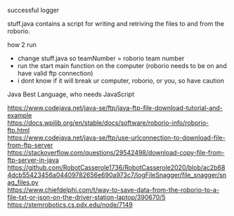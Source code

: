 successful logger

stuff.java contains a script for writing and retriving the files to and from the roborio.

how 2 run
- change stuff.java so teamNumber = roborio team number
- run the start main function on the computer (roborio needs to be on and have valid ftp connection)
- i dont know if it will break ur computer, roborio, or you, so have caution

Java Best Language, who needs JavaScript


https://www.codejava.net/java-se/ftp/java-ftp-file-download-tutorial-and-example <br>
https://docs.wpilib.org/en/stable/docs/software/roborio-info/roborio-ftp.html<br>
https://www.codejava.net/java-se/ftp/use-urlconnection-to-download-file-from-ftp-server<br>
https://stackoverflow.com/questions/29542498/download-copy-file-from-ftp-server-in-java<br>
https://github.com/RobotCasserole1736/RobotCasserole2020/blob/ac2b684dcb55423456a04409782656e690a973c7/logFileSnagger/file_snagger/snag_files.py<br>
https://www.chiefdelphi.com/t/way-to-save-data-from-the-roborio-to-a-file-txt-or-json-on-the-driver-station-laptop/390670/5<br>
https://stemrobotics.cs.pdx.edu/node/7149<br>
